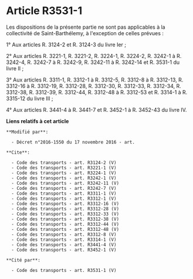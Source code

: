 # Article R3531-1

Les dispositions de la présente partie ne sont pas applicables à la collectivité de Saint-Barthélemy, à l'exception de celles
prévues : 

1° Aux articles R. 3124-2 et R. 3124-3 du livre Ier ; 

2° Aux articles R. 3221-1, R. 3221-2, R. 3224-1, R. 3224-2, R. 3242-1 à R. 3242-4, R. 3242-7 à R. 3242-9, R. 3242-11 à R.
3242-14 et R. 3531-1 du livre II ; 

3° Aux articles R. 3311-1, R. 3312-1 à R. 3312-5, R. 3312-8 à R. 3312-13, R. 3312-16 à R. 3312-19, R. 3312-28, R. 3312-30, R.
3312-33, R. 3312-34, R. 3312-38, R. 3312-39, R. 3312-44, R. 3312-48 à R. 3312-53 et R. 3314-1 à R. 3315-12 du livre III ; 

4° Aux articles R. 3441-4 à R. 3441-7 et R. 3452-1 à R. 3452-43 du livre IV.

**Liens relatifs à cet article**

	**Modifié par**:

	  - Décret n°2016-1550 du 17 novembre 2016 - art.

	**Cite**:

	  - Code des transports - art. R3124-2 (V)
	  - Code des transports - art. R3221-1 (V)
	  - Code des transports - art. R3224-1 (V)
	  - Code des transports - art. R3242-1 (V)
	  - Code des transports - art. R3242-11 (V)
	  - Code des transports - art. R3242-7 (V)
	  - Code des transports - art. R3311-1 (V)
	  - Code des transports - art. R3312-1 (V)
	  - Code des transports - art. R3312-16 (V)
	  - Code des transports - art. R3312-28 (V)
	  - Code des transports - art. R3312-33 (V)
	  - Code des transports - art. R3312-38 (V)
	  - Code des transports - art. R3312-44 (V)
	  - Code des transports - art. R3312-48 (V)
	  - Code des transports - art. R3312-8 (V)
	  - Code des transports - art. R3314-1 (V)
	  - Code des transports - art. R3441-4 (V)
	  - Code des transports - art. R3452-1 (V)

	**Cité par**:

	  - Code des transports - art. R3531-1 (V)
